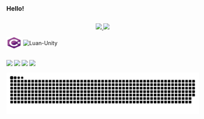 ### Hello!

##

<div align="center">
  <a href="https://github.com/luanrobs">
    <img height="130em" src="https://github-readme-stats.vercel.app/api?username=luanrobs&show_icons=true&theme=tokyonight&include_all_commits=true&count_private=true"/>
    <img height="130em" src="https://github-readme-stats.vercel.app/api/top-langs/?username=luanrobs&layout=compact&langs_count=7&theme=tokyonight"/>
  </a>
</div>
  
<div style="display: inline_block; white-space: nowrap;"><br>
  <img align="center" alt="Luan-Csharp" height="30" width="40" src="https://raw.githubusercontent.com/devicons/devicon/master/icons/csharp/csharp-original.svg">
  <img align="center" alt="Luan-Unity" height="30" width="40" src="https://cdn.jsdelivr.net/gh/devicons/devicon/icons/unity/unity-original.svg">
</div>

  ##
  
<div> 
 	<a href="https://www.twitch.tv/luann_____" target="_blank"><img src="https://img.shields.io/badge/Twitch-9146FF?style=for-the-badge&logo=twitch&logoColor=white" target="_blank"></a>
 <a href="https://discordapp.com/users/303173408965787651" target="_blank"><img src="https://img.shields.io/badge/Discord-7289DA?style=for-the-badge&logo=discord&logoColor=white" target="_blank"></a> 
  <a href = "mailto:luanrobs@gmail.com"><img src="https://img.shields.io/badge/-Gmail-%23333?style=for-the-badge&logo=gmail&logoColor=white" target="_blank"></a>
  <a href="https://www.linkedin.com/in/luanrobs/" target="_blank"><img src="https://img.shields.io/badge/-LinkedIn-%230077B5?style=for-the-badge&logo=linkedin&logoColor=white" target="_blank"></a> 
                                                                                                        
  ![Snake animation](https://github.com/luanrobs/luanrobs/blob/output/github-contribution-grid-snake.svg)
</div>
